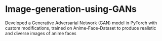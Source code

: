 # Image-generation-using-GANs

Developed a Generative Adversarial Network (GAN) model in PyTorch with custom modifications, trained on Anime-Face-Dataset to produce realistic and diverse images of anime faces
